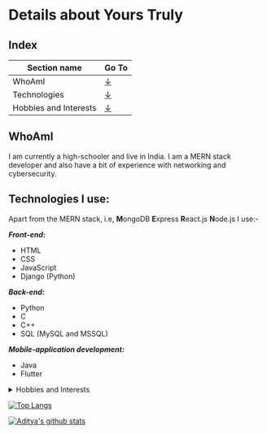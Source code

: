 # Details about Yours Truly #

##          Index
Section name  | Go To
------------- | -------------
  WhoAmI      | [↓](#WhoAmI)<a name="WhoAmI"></a>
Technologies  | [↓](#Technologies_I_use)<a name="Technologies_I_use"></a>
Hobbies and Interests| [↓](#Hobbies_and_Interests)<a name="Hobbies_and_Interests"></a>



## WhoAmI
I am currently a high-schooler and live in India. I am a MERN stack developer and also have a bit of experience with networking and cybersecurity.

## Technologies I use:
Apart from the MERN stack, i.e, **M**ongoDB **E**xpress **R**eact.js **N**ode.js
I use:-

***Front-end:***
* HTML
* CSS
* JavaScript
* Django (Python)

***Back-end:***
* Python
* C
* C++
* SQL (MySQL and MSSQL)



***Mobile-application development:***
* Java
* Flutter

<details>
    <summary>Hobbies and Interests</summary>
     <p>In my freetime I like to read books and if time persists (which it seldom does, might I add), I play videogames. </p>
</details>


[![Top Langs](https://github-readme-stats.vercel.app/api/top-langs/?username=AdityaBhattacharya1)](https://github.com/anuraghazra/github-readme-stats)

[![Aditya's github stats](https://github-readme-stats.vercel.app/api?username=AdityaBhattacharya1)](https://github.com/anuraghazra/github-readme-stats&title_color=#FEFEFE&bg_color=#151515&text_color=#DADADA)
